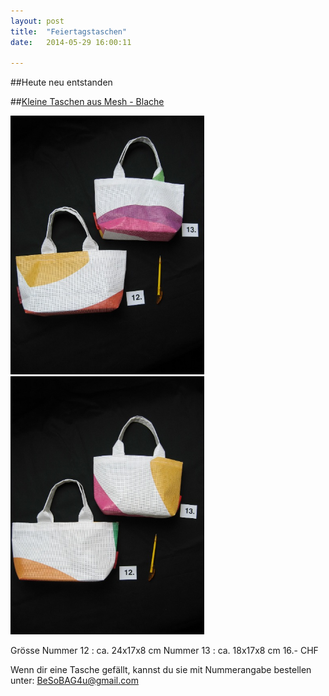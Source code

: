 ```yaml
---
layout: post
title:  "Feiertagstaschen"
date:   2014-05-29 16:00:11

---
```

##Heute neu entstanden


##<u>Kleine Taschen aus Mesh - Blache</u>

<img src="/images/12.jpg" class="right" width="310" /> 
<img src="/images/13.jpg" class="left"  width="310" />

Grösse 
Nummer 12 : ca. 24x17x8 cm 
Nummer 13 : ca. 18x17x8 cm 
16.- CHF 



Wenn dir eine Tasche gefällt, kannst du sie mit Nummerangabe bestellen unter: BeSoBAG4u@gmail.com<br> 

    
